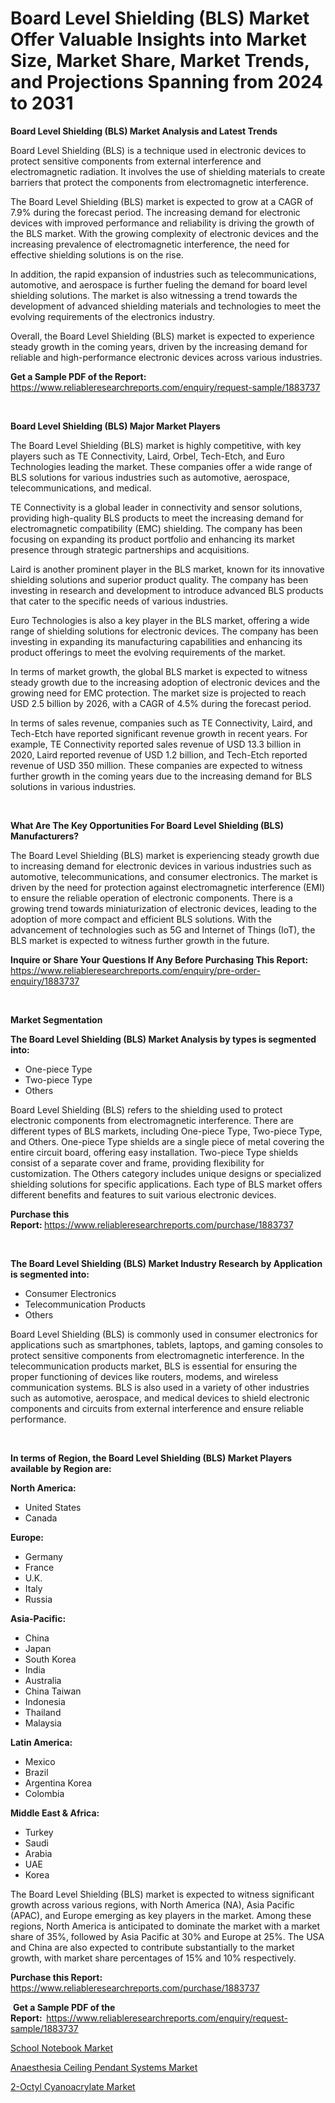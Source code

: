 <p><h1>Board Level Shielding (BLS) Market Offer Valuable Insights into Market Size, Market Share, Market Trends, and Projections Spanning from 2024 to 2031</h1></p><p><strong>Board Level Shielding (BLS) Market Analysis and Latest Trends</strong></p>
<p><p>Board Level Shielding (BLS) is a technique used in electronic devices to protect sensitive components from external interference and electromagnetic radiation. It involves the use of shielding materials to create barriers that protect the components from electromagnetic interference.</p><p>The Board Level Shielding (BLS) market is expected to grow at a CAGR of 7.9% during the forecast period. The increasing demand for electronic devices with improved performance and reliability is driving the growth of the BLS market. With the growing complexity of electronic devices and the increasing prevalence of electromagnetic interference, the need for effective shielding solutions is on the rise.</p><p>In addition, the rapid expansion of industries such as telecommunications, automotive, and aerospace is further fueling the demand for board level shielding solutions. The market is also witnessing a trend towards the development of advanced shielding materials and technologies to meet the evolving requirements of the electronics industry.</p><p>Overall, the Board Level Shielding (BLS) market is expected to experience steady growth in the coming years, driven by the increasing demand for reliable and high-performance electronic devices across various industries.</p></p>
<p><strong>Get a Sample PDF of the Report:&nbsp;</strong> <a href="https://www.reliableresearchreports.com/enquiry/request-sample/1883737">https://www.reliableresearchreports.com/enquiry/request-sample/1883737</a></p>
<p>&nbsp;</p>
<p><strong>Board Level Shielding (BLS) Major Market Players</strong></p>
<p><p>The Board Level Shielding (BLS) market is highly competitive, with key players such as TE Connectivity, Laird, Orbel, Tech-Etch, and Euro Technologies leading the market. These companies offer a wide range of BLS solutions for various industries such as automotive, aerospace, telecommunications, and medical.</p><p>TE Connectivity is a global leader in connectivity and sensor solutions, providing high-quality BLS products to meet the increasing demand for electromagnetic compatibility (EMC) shielding. The company has been focusing on expanding its product portfolio and enhancing its market presence through strategic partnerships and acquisitions.</p><p>Laird is another prominent player in the BLS market, known for its innovative shielding solutions and superior product quality. The company has been investing in research and development to introduce advanced BLS products that cater to the specific needs of various industries.</p><p>Euro Technologies is also a key player in the BLS market, offering a wide range of shielding solutions for electronic devices. The company has been investing in expanding its manufacturing capabilities and enhancing its product offerings to meet the evolving requirements of the market.</p><p>In terms of market growth, the global BLS market is expected to witness steady growth due to the increasing adoption of electronic devices and the growing need for EMC protection. The market size is projected to reach USD 2.5 billion by 2026, with a CAGR of 4.5% during the forecast period.</p><p>In terms of sales revenue, companies such as TE Connectivity, Laird, and Tech-Etch have reported significant revenue growth in recent years. For example, TE Connectivity reported sales revenue of USD 13.3 billion in 2020, Laird reported revenue of USD 1.2 billion, and Tech-Etch reported revenue of USD 350 million. These companies are expected to witness further growth in the coming years due to the increasing demand for BLS solutions in various industries.</p></p>
<p>&nbsp;</p>
<p><strong>What Are The Key Opportunities For Board Level Shielding (BLS) Manufacturers?</strong></p>
<p><p>The Board Level Shielding (BLS) market is experiencing steady growth due to increasing demand for electronic devices in various industries such as automotive, telecommunications, and consumer electronics. The market is driven by the need for protection against electromagnetic interference (EMI) to ensure the reliable operation of electronic components. There is a growing trend towards miniaturization of electronic devices, leading to the adoption of more compact and efficient BLS solutions. With the advancement of technologies such as 5G and Internet of Things (IoT), the BLS market is expected to witness further growth in the future.</p></p>
<p><strong>Inquire or Share Your Questions If Any Before Purchasing This Report:</strong> <a href="https://www.reliableresearchreports.com/enquiry/pre-order-enquiry/1883737">https://www.reliableresearchreports.com/enquiry/pre-order-enquiry/1883737</a></p>
<p>&nbsp;</p>
<p><strong>Market Segmentation</strong></p>
<p><strong>The Board Level Shielding (BLS) Market Analysis by types is segmented into:</strong></p>
<p><ul><li>One-piece Type</li><li>Two-piece Type</li><li>Others</li></ul></p>
<p><p>Board Level Shielding (BLS) refers to the shielding used to protect electronic components from electromagnetic interference. There are different types of BLS markets, including One-piece Type, Two-piece Type, and Others. One-piece Type shields are a single piece of metal covering the entire circuit board, offering easy installation. Two-piece Type shields consist of a separate cover and frame, providing flexibility for customization. The Others category includes unique designs or specialized shielding solutions for specific applications. Each type of BLS market offers different benefits and features to suit various electronic devices.</p></p>
<p><strong>Purchase this Report:&nbsp;</strong><a href="https://www.reliableresearchreports.com/purchase/1883737">https://www.reliableresearchreports.com/purchase/1883737</a></p>
<p>&nbsp;</p>
<p><strong>The Board Level Shielding (BLS) Market Industry Research by Application is segmented into:</strong></p>
<p><ul><li>Consumer Electronics</li><li>Telecommunication Products</li><li>Others</li></ul></p>
<p><p>Board Level Shielding (BLS) is commonly used in consumer electronics for applications such as smartphones, tablets, laptops, and gaming consoles to protect sensitive components from electromagnetic interference. In the telecommunication products market, BLS is essential for ensuring the proper functioning of devices like routers, modems, and wireless communication systems. BLS is also used in a variety of other industries such as automotive, aerospace, and medical devices to shield electronic components and circuits from external interference and ensure reliable performance.</p></p>
<p>&nbsp;</p>
<p><strong>In terms of Region, the Board Level Shielding (BLS) Market Players available by Region are:</strong></p>
<p>
    <p> <strong> North America: </strong>
        <ul>
            <li>United States</li>
            <li>Canada</li>
        </ul>
        </p> 
    <p> <strong> Europe: </strong>
        <ul>
            <li>Germany</li>
            <li>France</li>
            <li>U.K.</li>
            <li>Italy</li>
            <li>Russia</li>
        </ul>
        </p> 
    <p> <strong> Asia-Pacific: </strong>
        <ul>
            <li>China</li>
            <li>Japan</li>
            <li>South Korea</li>
            <li>India</li>
            <li>Australia</li>
            <li>China Taiwan</li>
            <li>Indonesia</li>
            <li>Thailand</li>
            <li>Malaysia</li>
        </ul>
        </p> 
    <p> <strong> Latin America: </strong>
        <ul>
            <li>Mexico</li>
            <li>Brazil</li>
            <li>Argentina Korea</li>
            <li>Colombia</li>
        </ul>
        </p> 
    <p> <strong> Middle East & Africa: </strong>
        <ul>
            <li>Turkey</li>
            <li>Saudi</li>
            <li>Arabia</li>
            <li>UAE</li>
            <li>Korea</li>
        </ul>
    </p>
    </p>
<p><p>The Board Level Shielding (BLS) market is expected to witness significant growth across various regions, with North America (NA), Asia Pacific (APAC), and Europe emerging as key players in the market. Among these regions, North America is anticipated to dominate the market with a market share of 35%, followed by Asia Pacific at 30% and Europe at 25%. The USA and China are also expected to contribute substantially to the market growth, with market share percentages of 15% and 10% respectively.</p></p>
<p><strong>Purchase this Report: </strong><a href="https://www.reliableresearchreports.com/purchase/1883737">https://www.reliableresearchreports.com/purchase/1883737</a></p>
<p>&nbsp;<strong>Get a Sample PDF of the Report:&nbsp;&nbsp;</strong><a href="https://www.reliableresearchreports.com/enquiry/request-sample/1883737">https://www.reliableresearchreports.com/enquiry/request-sample/1883737</a></p>
<p><strong></strong></p>
<p><p><a href="https://www.linkedin.com/pulse/school-notebook-market-research-report-unlocks-analysis-ekcme?trackingId=uusEc46%2FEJM54joIiKt78g%3D%3D">School Notebook Market</a></p><p><a href="https://www.linkedin.com/pulse/anaesthesia-ceiling-pendant-systems-market-furnish-uqnke?trackingId=VYEpjPQupeLWIcFMtWt3Rw%3D%3D">Anaesthesia Ceiling Pendant Systems Market</a></p><p><a href="https://www.linkedin.com/pulse/2-octyl-cyanoacrylate-market-size-2024-2031-global-ljefe?trackingId=%2BtwIJKdqVv30cVmuhYyFcg%3D%3D">2-Octyl Cyanoacrylate Market</a></p></p>